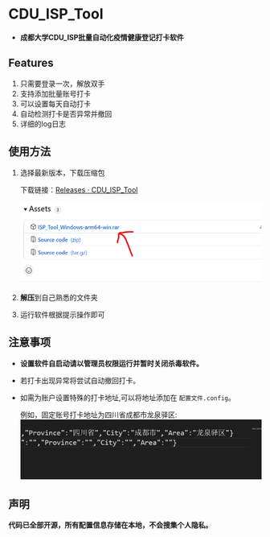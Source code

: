 # CDU_ISP_Tool
- **成都大学CDU_ISP批量自动化疫情健康登记打卡软件**



## Features

1. 只需要登录一次，解放双手
2. 支持添加批量账号打卡
3. 可以设置每天自动打卡
4. 自动检测打卡是否异常并撤回
5. 详细的log日志



## 使用方法

1. 选择最新版本，下载压缩包

    下载链接：[Releases · CDU_ISP_Tool](https://github.com/Doraemonkeys/CDU_ISP_Tool/releases)

   ![](https://raw.githubusercontent.com/Doraemonkeys/picture/master/%E5%B1%8F%E5%B9%95%E6%88%AA%E5%9B%BE%202022-08-18%20030702.png)

2. **解压**到自己熟悉的文件夹

3. 运行软件根据提示操作即可



## 注意事项



- **设置软件自启动请以管理员权限运行并暂时关闭杀毒软件。**



- 若打卡出现异常将尝试自动撤回打卡。



- 如需为账户设置特殊的打卡地址,可以将地址添加在 `配置文件.config`。

  例如，固定账号打卡地址为四川省成都市龙泉驿区:![](https://raw.githubusercontent.com/Doraemonkeys/picture/master/%E5%B1%8F%E5%B9%95%E6%88%AA%E5%9B%BE%202022-08-28%20203019.png)



## 声明



**代码已全部开源，所有配置信息存储在本地，不会搜集个人隐私。**

